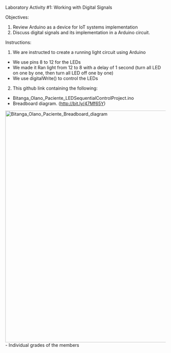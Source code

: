 Laboratory Activity #1: Working with Digital Signals

Objectives:
1. Review Arduino as a device for IoT systems implementation
2. Discuss digital signals and its implementation in a Arduino circuit.

Instructions:
1. We are instructed to create a running light circuit using Arduino
- We use pins 8 to 12 for the LEDs
- We made it Ran light from 12 to 8 with a delay of 1 second (turn all LED on one by one, then turn all LED off one by one)
- We use digitalWrite() to control the LEDs

2. This github link containing the following:
- Bitanga_Olano_Paciente_LEDSequentialControlProject.ino
- Breadboard diagram. (http://bit.ly/47Mf65Y)
<img width="1707" height="728" alt="Bitanga_Olano_Paciente_Breadboard_diagram" src="https://github.com/user-attachments/assets/fadaed9f-2c4a-4ffb-bbb9-4726fa6e4a3c" />
- Individual grades of the members
